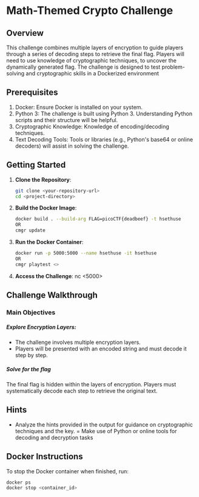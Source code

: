 # Math-Themed Crypto Challenge

## Overview

This challenge combines multiple layers of encryption to guide players through 
a series of decoding steps to retrieve the final flag. Players will need to 
use knowledge of cryptographic techniques, to uncover the dynamically generated 
flag. The challenge is designed to test problem-solving and cryptographic skills
 in a Dockerized environment

## Prerequisites

1. Docker: Ensure Docker is installed on your system.
2. Python 3: The challenge is built using Python 3. Understanding Python 
scripts and their structure will be helpful.
3. Cryptographic Knowledge: Knowledge of encoding/decoding techniques.
4. Text Decoding Tools: Tools or libraries (e.g., Python's base64 or online 
decoders) will assist in solving the challenge.

## Getting Started

1. **Clone the Repository**:
    ```bash
    git clone <your-repository-url>
    cd <project-directory>
    ```

2. **Build the Docker Image**:
    ```bash
    docker build . --build-arg FLAG=picoCTF{deadbeef} -t hsethuse
    OR 
    cmgr update
    ```

3. **Run the Docker Container**:
    ```bash
    docker run -p 5000:5000 --name hsethuse -it hsethuse
    OR 
    cmgr playtest <>
    ```

4. **Access the Challenge**:
   nc <IP> <5000>

## Challenge Walkthrough

### Main Objectives

##### Explore Encryption Layers:
- The challenge involves multiple encryption layers.
- Players will be presented with an encoded string and must decode it step by step.
##### Solve for the flag 
The final flag is hidden within the layers of encryption. 
Players must systematically decode each step to retrieve the original text.

## Hints

- Analyze the hints provided in the output for guidance on cryptographic 
techniques and the key.
= Make use of Python or online tools for decoding and decryption tasks


## Docker Instructions

To stop the Docker container when finished, run:

```bash
docker ps
docker stop <container_id>